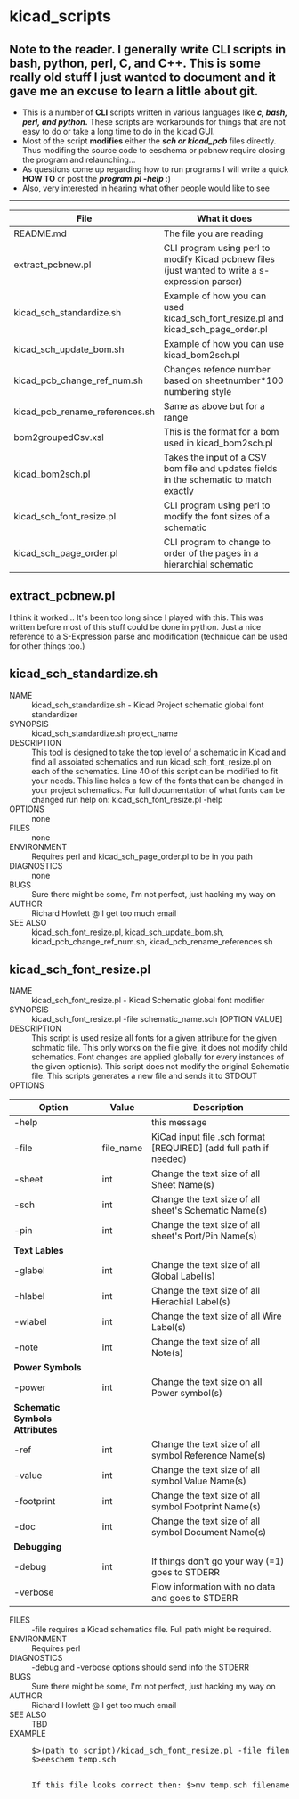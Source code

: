 # kicad_scripts
Note to the reader.  I generally write CLI scripts in bash, python, perl, C, and C++.  This is some really old stuff I just wanted to document and it gave me an excuse to learn a little about git.
---
* This is a number of **CLI** scripts written in various languages like **_c, bash, perl, and python_.**
 These scripts are workarounds for things that are not easy to do or take a long time to do in the kicad GUI.
* Most of the script **modifies** either the **_sch or kicad_pcb_** files directly.  Thus modifing the source code to eeschema or pcbnew require closing the program and relaunching...
* As questions come up regarding how to run programs I will write a quick **HOW TO** or post the **_program.pl -help_** :)
* Also, very interested in hearing what other people would like to see
---

| File                          | What it does                                               |
| ----------------------------- |------------------------------------------------------------|
| README.md                     | The file you are reading |
| extract_pcbnew.pl             | CLI program using perl to modify Kicad pcbnew files (just wanted to write a s-expression parser) |
| kicad_sch_standardize.sh      | Example of how you can used kicad_sch_font_resize.pl and kicad_sch_page_order.pl |
| kicad_sch_update_bom.sh       | Example of how you can use kicad_bom2sch.pl |
|	kicad_pcb_change_ref_num.sh   | Changes refence number based on sheetnumber\*100 numbering style |
|	kicad_pcb_rename_references.sh| Same as above but for a range |
|	bom2groupedCsv.xsl            | This is the format for a bom used in kicad_bom2sch.pl |
|	kicad_bom2sch.pl              | Takes the input of a CSV bom file and updates fields in the schematic to match exactly |
| kicad_sch_font_resize.pl      | CLI program using perl to modify the font sizes of a schematic |
|	kicad_sch_page_order.pl       | CLI program to change to order of the pages in a hierarchial schematic |

## extract_pcbnew.pl
I think it worked... It's been too long since I played with this.  This was written before most of this stuff could be done in python. Just a nice reference to a S-Expression parse and modification (technique can be used for other things too.)

## kicad_sch_standardize.sh
<dl>
<dt>NAME</dt>
<dd>kicad_sch_standardize.sh - Kicad Project schematic global font standardizer</dd>
<dt>SYNOPSIS</dt>
<dd>kicad_sch_standardize.sh project_name</dd>
<dt>DESCRIPTION</dt>
<dd>This tool is designed to take the top level of a schematic in Kicad and find all assoiated schematics and run kicad_sch_font_resize.pl on each of the schematics.  Line 40 of this script can be modified to fit your needs.  This line holds a few of the fonts that can be changed in your project schematics.  For full documentation of what fonts can be changed run help on: kicad_sch_font_resize.pl -help</dd>
<dt>OPTIONS</dt>
<dd>none</dd>
<dt>FILES</dt>
<dd>none</dd>
<dt>ENVIRONMENT</dt>
<dd>Requires perl and kicad_sch_page_order.pl to be in you path</dd>
<dt>DIAGNOSTICS</dt>
<dd>none</dd>
<dt>BUGS</dt>
<dd>Sure there might be some, I'm not perfect, just hacking my way on</dd>
<dt>AUTHOR</dt>
<dd>Richard Howlett @ I get too much email</dd>
<dt>SEE ALSO</dt>
<dd>kicad_sch_font_resize.pl, kicad_sch_update_bom.sh, kicad_pcb_change_ref_num.sh, kicad_pcb_rename_references.sh</dd>
</dl>

## kicad_sch_font_resize.pl
<dl>
<dt>NAME</dt>
<dd>kicad_sch_font_resize.pl - Kicad Schematic global font modifier</dd>
<dt>SYNOPSIS</dt>
<dd>kicad_sch_font_resize.pl -file schematic_name.sch [OPTION VALUE]</dd>
<dt>DESCRIPTION</dt>
<dd>This script is used resize all fonts for a given attribute for the given schmatic file.  This only works on the file give, it does not modify child schematics.  Font changes are applied globally for every instances of the given option(s). This script does not modify the original Schematic file. This scripts generates a new file and sends it to STDOUT
</dd>
<dt>OPTIONS</dt>

  | Option    | Value     | Description |
  |-----------|-----------|-------------|
  | -help     |           | this message |
  | -file     | file_name | KiCad input file .sch format [REQUIRED] (add full path if needed) |
  | -sheet    | int       | Change the text size of all Sheet Name(s)|
  | -sch	     | int       | Change the text size of all sheet's Schematic Name(s)|
  |-pin       |	int       | Change the text size of all sheet's Port/Pin Name(s)|
  | __Text Lables__ |
  |-glabel    |	int       | Change the text size of all Global Label(s)|
  |-hlabel    |	int       | Change the text size of all Hierachial Label(s)|
  |-wlabel    |	int       | Change the text size of all Wire Label(s)|
  |-note      | int       | Change the text size of all Note(s)|
  | __Power Symbols__ |
  |-power     | int       | Change the text size on all Power symbol(s)|
  | __Schematic Symbols Attributes__ |
  |-ref	      | int       | Change the text size of all symbol Reference Name(s)|
  |-value     | int       | Change the text size of all symbol Value Name(s)|
  |-footprint |	int       | Change the text size of all symbol Footprint Name(s)|
  | -doc	     | int       | Change the text size of all symbol Document Name(s)|
  | __Debugging__ |
  | -debug    | int       | If things don't go your way (=1) goes to STDERR|
  | -verbose	 |           | Flow information with no data and goes to STDERR|   

<dt>FILES</dt>
<dd>-file requires a Kicad schematics file.  Full path might be required.</dd>
<dt>ENVIRONMENT</dt>
<dd>Requires perl</dd>
<dt>DIAGNOSTICS</dt>
<dd>-debug and -verbose options should send info the STDERR</dd>
<dt>BUGS</dt>
<dd>Sure there might be some, I'm not perfect, just hacking my way on</dd>
<dt>AUTHOR</dt>
<dd>Richard Howlett @ I get too much email</dd>
<dt>SEE ALSO</dt>
<dd>TBD</dd>
<dt>EXAMPLE</dt>
<dd><pre>
$>(path to script)/kicad_sch_font_resize.pl -file filename.sch -hlabel=50 > temp.sch
$>eeschem temp.sch

If this file looks correct then:
$>mv temp.sch filename.sch
</pre></dd>
</dl>
